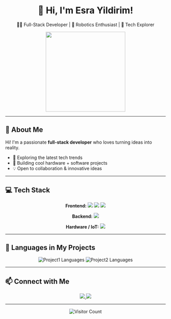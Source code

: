 <!-- HEADER -->
<h1 align="center">💫 Hi, I'm Esra Yildirim!</h1>
<p align="center">
  👩‍💻 Full-Stack Developer | 🤖 Robotics Enthusiast | 🚀 Tech Explorer
</p>
<p align="center">
  <img src="https://media.giphy.com/media/Lq0h93752f6J9tijrh/giphy.gif" width="250"/>
</p>

---

## 🌟 About Me
Hi! I'm a passionate **full-stack developer** who loves turning ideas into reality.  

- 🚀 Exploring the latest tech trends  
- 🤖 Building cool hardware + software projects  
- 💡 Open to collaboration & innovative ideas  

---

## 💻 Tech Stack
<p align="center">
  <strong>Frontend:</strong>  
  <img src="https://img.shields.io/badge/HTML5-E34F26?style=for-the-badge&logo=html5&logoColor=white"/> 
  <img src="https://img.shields.io/badge/CSS3-1572B6?style=for-the-badge&logo=css3&logoColor=white"/>
  <img src="https://img.shields.io/badge/JavaScript-F7DF1E?style=for-the-badge&logo=javascript&logoColor=black"/>
</p>
<p align="center">
  <strong>Backend:</strong>  
  <img src="https://img.shields.io/badge/.NET-5C2D91?style=for-the-badge&logo=.net&logoColor=white"/>
</p>
<p align="center">
  <strong>Hardware / IoT:</strong>  
  <img src="https://img.shields.io/badge/Arduino-00979D?style=for-the-badge&logo=Arduino&logoColor=white"/>
</p>

---

## 📂 Languages in My Projects
<p align="center">
  <img src="https://github-readme-stats.vercel.app/api/top-langs/?username=EsraYildirim&repo=Project1&theme=radical&layout=compact" alt="Project1 Languages"/>
  <img src="https://github-readme-stats.vercel.app/api/top-langs/?username=EsraYildirim&repo=Project2&theme=radical&layout=compact" alt="Project2 Languages"/>
</p>

---

## 📫 Connect with Me
<p align="center">
  <a href="https://linkedin.com/in/esrayildirim">
    <img src="https://img.shields.io/badge/LinkedIn-%230077B5?style=for-the-badge&logo=linkedin&logoColor=white"/>
  </a>
  <a href="https://github.com/EsraYildirim">
    <img src="https://img.shields.io/badge/GitHub-%23121011?style=for-the-badge&logo=github&logoColor=white"/>
  </a>
</p>

---

<p align="center">
  <img src="https://komarev.com/ghpvc/?username=EsraYildirim&color=brightgreen" alt="Visitor Count"/>
</p>

